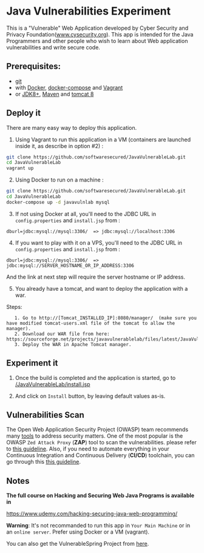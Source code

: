 # Java Vulnerabilities Experiment

This is a "Vulnerable" Web Application developed by Cyber Security and Privacy Foundation(www.cysecurity.org). This app is intended for the Java Programmers and other people who wish to learn about Web application vulnerabilities and write secure code.

## Prerequisites:

- [git](https://git-scm.com/downloads)
- with [Docker](https://docs.docker.com/install/), [docker-compose](https://docs.docker.com/compose/install/) and [Vagrant](https://www.vagrantup.com/docs/installation/)
- or [JDK8+](https://openjdk.java.net/install/), [Maven](http://maven.apache.org/install.html) and [tomcat 8](https://tomcat.apache.org/tomcat-8.5-doc/setup.html)

## Deploy it

There are many easy way to deploy this application.

1. Using Vagrant to run this application in a VM (containers are launched inside it, as describe in option #2) :

```sh
git clone https://github.com/softwaresecured/JavaVulnerableLab.git
cd JavaVulnerableLab
vagrant up
```

2. Using Docker to run on a machine :

```sh
git clone https://github.com/softwaresecured/JavaVulnerableLab.git
cd JavaVulnerableLab
docker-compose up -d javavulnlab mysql
```

3. If not using Docker at all, you'll need to the JDBC URL in `config.properties` and `install.jsp` from :

```
dburl=jdbc:mysql://mysql:3306/  => jdbc:mysql://localhost:3306 
```

4. If you want to play with it on a VPS, you'll need to the JDBC URL in `config.properties` and `install.jsp` from :
                                      
```
dburl=jdbc:mysql://mysql:3306/  => jdbc:mysql://SERVER_HOSTNAME_OR_IP_ADDRESS:3306 
```

And the link at next step will require the server hostname or IP address.

5. You already have a tomcat, and want to deploy the application with a war. 
  
  Steps:
  
       1. Go to http://[Tomcat_INSTALLED_IP]:8080/manager/  (make sure you have modified tomcat-users.xml file of the tomcat to allow the manager).
       2. Download our WAR file from here: https://sourceforge.net/projects/javavulnerablelab/files/latest/JavaVulnerableLab.war/download
       3. Deploy the WAR in Apache Tomcat manager.

## Experiment it

1. Once the build is completed and the application is started, go to [/JavaVulnerableLab/install.jsp](http://localhost:8080/JavaVulnerableLab/install.jsp)

2. And click on `Install` button, by leaving default values as-is.

## Vulnerabilities Scan

The Open Web Application Security Project (OWASP) team recommends many [tools](https://www.owasp.org/index.php/Appendix_A:_Testing_Tools) to address security matters. 
One of the most popular is the OWASP `Zed Attack Proxy` (**ZAP**) tool to scan the vulnerabilities. please refer to [this guideline](docs/owasp-zap.md). 
Also, if you need to automate everything in your Continuous Integration and Continuous Delivery (**CI/CD**) toolchain, you can go through this [this guideline](docs/sonarqube.md).

## Notes

**The full course on Hacking and Securing Web Java Programs is available in** 

https://www.udemy.com/hacking-securing-java-web-programming/

**Warning**: It's not recommanded to run this app in `Your Main Machine` or in an `online server`.  Prefer using Docker or a VM (vagrant).

You can also get the VulnerableSpring Project from [here](https://github.com/CSPF-Founder/VulnerableSpring).

